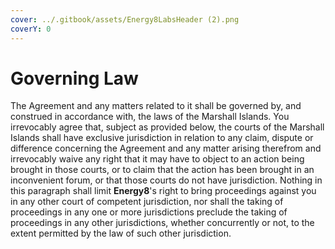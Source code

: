 ```yaml
---
cover: ../.gitbook/assets/Energy8LabsHeader (2).png
coverY: 0
---
```


# Governing Law

The Agreement and any matters related to it shall be governed by, and construed in accordance with, the laws of the Marshall Islands. You irrevocably agree that, subject as provided below, the courts of the Marshall Islands shall have exclusive jurisdiction in relation to any claim, dispute or difference concerning the Agreement and any matter arising therefrom and irrevocably waive any right that it may have to object to an action being brought in those courts, or to claim that the action has been brought in an inconvenient forum, or that those courts do not have jurisdiction. Nothing in this paragraph shall limit **Energy8**'s right to bring proceedings against you in any other court of competent jurisdiction, nor shall the taking of proceedings in any one or more jurisdictions preclude the taking of proceedings in any other jurisdictions, whether concurrently or not, to the extent permitted by the law of such other jurisdiction.
